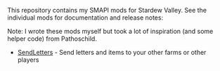 This repository contains my SMAPI mods for Stardew Valley. See the individual mods for
documentation and release notes:

Note: I wrote these mods myself but took a lot of inspiration (and some helper code) from Pathoschild.

* [SendLetters](sendletters) - Send letters and items to your other farms or other players
